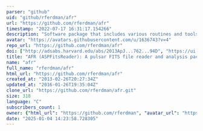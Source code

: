 ```yaml
---
parser: "github"
uid: "github/rferdman/afr"
url: "https://github.com/rferdman/afr"
timestamp: "2022-07-17 16:31:17.154266"
description: "Software package that includes various routines and tools allowing the user to reduce, process, and manipulate pulsar data, and create times-of-arrival compatible with tempo and tempo2 timing software. "
avatar: "https://avatars.githubusercontent.com/u/1636743?v=4"
repo_url: "https://github.com/rferdman/afr"
doi: ["http://adsabs.harvard.edu/abs/2013ApJ...762...94D", "https://ui.adsabs.harvard.edu/abs/2015ascl.soft09003F/abstract"]
title: "AFR (ASPFitsReader): A pulsar FITS file reader and analysis package"
name: "afr"
full_name: "rferdman/afr"
html_url: "https://github.com/rferdman/afr"
created_at: "2013-02-26T20:27:34Z"
updated_at: "2016-01-26T19:35:04Z"
clone_url: "https://github.com/rferdman/afr.git"
size: 318
language: "C"
subscribers_count: 1
owner: {"html_url": "https://github.com/rferdman", "avatar_url": "https://avatars.githubusercontent.com/u/1636743?v=4", "login": "rferdman", "type": "User"}
date: "2025-01-04 14:23:58.728305"
---
```

